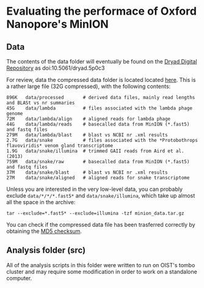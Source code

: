 # Evaluating the performace of Oxford Nanopore's MinION

## Data

The contents of the data folder will eventually be found on the [Dryad Digital Repository](http://dx.doi.org/10.5061/dryad.5p0c3) as doi:10.5061/dryad.5p0c3

For review, data the compressed data folder is located located [here](https://dl.dropboxusercontent.com/u/5275622/minion_data.tar.gz). This is a rather large file (32G compressed), with the following contents: 

	896K   data/processed		# derived data files, mainly read lengths and BLASt vs nr summaries
	45G    data/lambda			# files associated with the lambda phage genome
	72M    data/lambda/align	# aligned reads for lambda phage
	44G    data/lambda/reads	# basecalled data from MinION (*.fast5) and fastq files
	279M   data/lambda/blast	# blast vs NCBI nr .xml results
	2.7G   data/snake			# files associated with the *Protobothrops flavoviridis* venom gland transcriptome
	1.9G   data/snake/illumina	# trimmed GAII reads from Aird et al. (2013)
	759M   data/snake/raw		# basecalled data from MinION (*.fast5) and fastq files
	37M    data/snake/blast		# blast vs NCBI nr .xml results
	27M    data/snake/aligned 	# aligned reads for snake transcriptome

Unless you are interested in the very low-level data, you can probably exclude `data/*/*/*.fast5*` and `data/snake/illumina`, which take up almost all the space in the archive:

	tar --exclude=*.fast5* --exclude=illumina -tzf minion_data.tar.gz

You can check if the compressed data file has been trasferred correctly by obtaining the [MD5 checksum](https://dl.dropboxusercontent.com/u/5275622/minion_data.tar.gz.md5).

## Analysis folder (src)

All of the analysis scripts in this folder were written to run on OIST's tombo cluster and may require some modification in order to work on a standalone computer.
